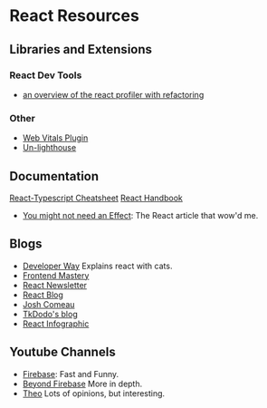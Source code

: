 # React Resources

## Libraries and Extensions

### React Dev Tools

- [an overview of the react profiler with refactoring](https://www.youtube.com/watch?v=ISins9sgCrM&t=242s)

### Other

- [Web Vitals Plugin](https://web.dev/articles/debug-cwvs-with-web-vitals-extension)
- [Un-lighthouse](https://github.com/harlan-zw/unlighthouse)

## Documentation

[React-Typescript Cheatsheet](https://react-typescript-cheatsheet.netlify.app/docs/basic/setup)
[React Handbook](https://reacthandbook.dev/)

- [You might not need an Effect](https://react.dev/learn/you-might-not-need-an-effect): The React article that wow'd me.

## Blogs

- [Developer Way](https://www.developerway.com/) Explains react with cats.
- [Frontend Mastery](https://frontendmastery.com/)
- [React Newsletter](https://thisweekinreact.com/newsletter)
- [React Blog](https://react.dev/blog)
- [Josh Comeau](https://www.joshwcomeau.com/latest/)
- [TkDodo's blog](https://tkdodo.eu/blog/)
- [React Infographic](https://punits.dev/jargon-free-intros/)

## Youtube Channels

- [Firebase](https://www.youtube.com/watch?v=HyWYpM_S-2c): Fast and Funny.
- [Beyond Firebase](https://www.youtube.com/watch?v=0fONene3OIA) More in depth.
- [Theo](https://www.youtube.com/watch?v=NCBTRQoF9hc) Lots of opinions, but interesting.
